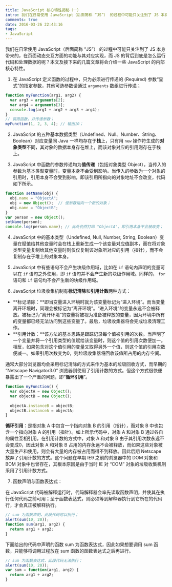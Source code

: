 ```yaml
---
title: JavaScript 核心特性揭秘（一）
intro: 我们在日常使用 JavaScript（后面简称 “JS”） 的过程中可能只关注到了 JS 本身带来的，在页面动态交互方面的功能与其对应实现，而 JS 的背后到底是怎么运行代码和处理数据的呢？本文及接下来的几篇文章将会介绍一些 JavaScript 的内部核心特性。
comments: true
date: 2016-03-26 22:43:16
tags:
- JavaScript
---
```


我们在日常使用 JavaScript（后面简称 “JS”） 的过程中可能只关注到了 JS 本身带来的，在页面动态交互方面的功能与其对应实现，而 JS 的背后到底是怎么运行代码和处理数据的呢？本文及接下来的几篇文章将会介绍一些 JavaScript 的内部核心特性。

1. 在 JavaScript 定义函数的过程中，只为必须进行传递的 (Required) 参数“显式”的指定参数，其他可选参数请通过 `arguments` 数组进行传递；

```javascript
function myFunction(arg1, arg2) {
  var arg3 = arguments[2];
  var arg4 = arguments[3];
  console.log(arg1 + arg2 + arg3 + arg4);
}
// 调用函数，并传递参数；
myFunction(1, 2, 3, 4); // 输出10；
```

2. JavaScript 的五种基本数据类型（Undefined、Null、Number、String、Boolean）对应变量同 Java 一样均存在于**栈**上，只有用 `new` 操作符生成的**对象类型**不同，其对象的数据本身存在堆上，而该对象对应的引用则存在于栈上。

3. JavaScript 中函数的参数传递均为**值传递**（包括对象类型 Object），当传入的参数为基本类型变量时，变量本身不会受到影响。当传入的参数为一个对象的引用时，引用本身不会受到影响，即该引用所指向的对象地址不会改变，代码如下所示。

```javascript
function setName(obj) {
  obj.name = "ObjectA";
  obj = new Object();  // 使参数指向一个新的对象；
  obj.name = "ObjectB";
}
var person = new Object();
setName(person);
console.log(person.name); // 此处仍然打印 "ObjectA"，即引用本身不会被改变；
```


4. JavaScript 中的基本类型（Undefined, Null, Number, String, Boolean）变量在赋值给其他变量时会在栈上重新生成一个该变量对应值副本，而在将对象类型变量复制给其他变量时则仅仅复制该对象所对应的引用（指针），而不会复制存在于堆上的对象本身。

5. JavaScript 中有些语句不会产生块级作用域，比如在 `if` 语句内声明的变量可以在 `if` 语句之外使用，即 `if` 语句并不会产生新的块级作用域。同样的， `for` 语句和 `if` 语句均不会产生新的块级作用域。

6. JavaScript 垃圾收集机制有**标记清除**和**引用计数**两种方式：

* **标记清除：**即当变量进入环境时就为该变量标记为“进入环境”。而当变量离开环境时，同理会被标记为“离开环境”。“进入环境”的变量永远不会被释放。被标记为“离开环境”的变量将被视为准备被释放的变量，因为环境中所有的变量都已经无法访问到这些变量了。最后，垃圾收集器将会完成垃圾清理工作。
* **引用计数：**该方法的基本思路是跟踪记录每个值被引用的次数。当声明了一个变量并将一个引用类型的值赋给该变量时，则这个值的引用次数便加一。相反，如果包含对这个值引用的变量又取得另外一个值，则这个值的引用次数便减一。如果引用次数变为0，则垃圾收集器将回收该值所占用的内存空间。

通常大部分浏览器均会采用标记清除的方式来作为基本的垃圾回收方式，而早期的 “Netscape Navigator3.0” 浏览器则使用了引用计数的方式。但这个方式很快便暴露出了一个严重的问题，即“**循环引用**”。

```javascript
function myFunction() {
  var objectA = new Object();
  var objectB = new Object();
 
  objectA.instanceB = objectB;
  objectB.instanceA = objectA;
}
```

**循环引用**：是指对象 A 中包含一个指向对象 B 的引用（指针），而对象 B 中也包含一个指向对象 A 的引用（指针）。如上所示代码中，对象 A 和对象 B 通过各自的属性互相引用，在引用计数的方式中，对象 A 和对象 B 由于其引用次数永远不会变成0，因此对象 A 和对象 B 占用的内存永远不会被释放，而如果这些对象被大量生产和使用，则会有大量的内存被占用而得不到释放。因此后期 Netscape 放弃了引用计数的方式。这个问题在早期 IE9 之前的浏览器中的 DOM 对象和 BOM 对象中也曾存在，其根本原因是由于当时 IE 对 “COM” 对象的垃圾收集机制采用了引用计数方式。

7. 函数声明与函数表达式：

在 JavaScript 代码被解释运行时，代码解释器会率先读取函数声明，并使其在执行任何代码之前可用；至于函数表达式，则必须等到解释器执行到它所在的代码行，才会真正被解释执行。

```javascript
// sum 为函数声明，此段代码可以执行；
alert(sum(10, 20));
function sum(arg1, arg2) {
  return arg1 + arg2;
}
```

下面给出的代码中声明的函数 sum 为函数表达式，因此如果想要调用 sum 函数，只能够将调用过程放在 sum 函数的函数表达式之后再进行。

```javascript
// sum 为函数表达式，此段代码无法执行；
alert(sum(10, 20));
var sum = function(arg1, arg2) {
  return arg1 + arg2;
}
```